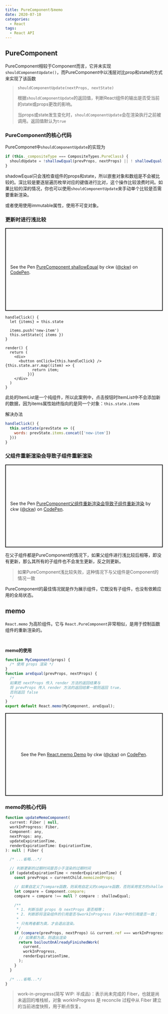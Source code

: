 ```yaml
---
title: PureComponent与memo
date: 2020-07-10
categories:
  - React
tags:
  - React API
---
```


## PureComponent

PureComponent相较于Component而言，它并未实现`shouldComponentUpdate()`，而PureComponent中以浅层对比prop和state的方式来实现了该函数

> `shouldComponentUpdate(nextProps, nextState)`
>
> 根据`shouldComponentUpdate`的返回值，判断React组件的输出是否受当前的state或props更改的影响。
>
> 当props或state发生变化时，`shouldComponentUpdate`会在渲染执行之前被调用。返回值默认为`true`

### PureComponent的核心代码

PureComponet中`shouldComponentUpdate`的实现为

```js
if (this._compositeType === CompositeTypes.PureClass) {
  shouldUpdate = !shallowEqual(prevProps, nextProps) || ! shallowEqual(inst.state, nextState);
}
```

shadowEqual只会浅检查组件的props和state，所以嵌套对象和数组是不会被比较的。深比较是要逐层遍历枚举对应的键值进行比对，这个操作比较浪费时间。如果比较的深的情况，你也可以使用`shouldComponentUpdate`来手动单个比较是否需要重新渲染。

或者使用使用immutable属性，使用不可变对象。



### 更新时进行浅比较

<p class="codepen" data-height="300" data-theme-id="light" data-default-tab="js,result" data-user="ckw" data-slug-hash="zYraOjG" style="height: 265px; box-sizing: border-box; display: flex; align-items: center; justify-content: center; border: 2px solid; margin: 1em 0; padding: 1em;" data-pen-title="PureComponent shallowEqual">
  <span>See the Pen <a href="https://codepen.io/ckw/pen/zYraOjG">
  PureComponent shallowEqual</a> by ckw (<a href="https://codepen.io/ckw">@ckw</a>)
  on <a href="https://codepen.io">CodePen</a>.</span>
</p>
<script async src="https://static.codepen.io/assets/embed/ei.js"></script>





```
handleClick() {
  let {items} = this.state

  items.push('new-item')
  this.setState({ items })
}

render() {
  return (
    <div>
      <button onClick={this.handleClick} />
{this.state.arr.map((item) => {
            return item;
          })}
    </div>
  )
}

```

此处的ItemList是一个纯组件，所以此案例中，点击按钮时ItemList中不会添加新的数据，因为items属性始终指向的是同一个对象：`this.state.items`

解决办法

```js
handleClick() {
  this.setState(prevState => ({
    words: prevState.items.concat(['new-item'])
  }))
}

```



### 父组件重新渲染会导致子组件重新渲染

<p class="codepen" data-height="300" data-theme-id="light" data-default-tab="result" data-user="ckw" data-slug-hash="wvMXwOQ" style="height: 265px; box-sizing: border-box; display: flex; align-items: center; justify-content: center; border: 2px solid; margin: 1em 0; padding: 1em;" data-pen-title="PureComponent父组件重新渲染会导致子组件重新渲染">
  <span>See the Pen <a href="https://codepen.io/ckw/pen/wvMXwOQ">
  PureComponent父组件重新渲染会导致子组件重新渲染</a> by ckw (<a href="https://codepen.io/ckw">@ckw</a>)
  on <a href="https://codepen.io">CodePen</a>.</span>
</p>
<script async src="https://static.codepen.io/assets/embed/ei.js"></script>

在父子组件都是PureComponent的情况下，如果父组件进行浅比较后相等，即没有更新，那么其所有的子组件也不会发生更新，反之则更新。

> 如果PureComponent浅比较失败，这种情况下与父组件是Component的情况一致

PureComponent的最佳情况就是作为展示组件，它既没有子组件，也没有依赖应用的全局状态。





## memo

`React.memo` 为高阶组件。它与 `React.PureComponent`非常相似，是用于控制函数组件的重新渲染的。

<br/>

**memo的使用**

```jsx
function MyComponent(props) {
  /* 使用 props 渲染 */
}
function areEqual(prevProps, nextProps) {
  /*
  如果把 nextProps 传入 render 方法的返回结果与
  将 prevProps 传入 render 方法的返回结果一致则返回 true，
  否则返回 false
  */
}
export default React.memo(MyComponent, areEqual);
```

<p class="codepen" data-height="300" data-theme-id="light" data-default-tab="result" data-user="ckw" data-slug-hash="gOPKOGq" style="height: 265px; box-sizing: border-box; display: flex; align-items: center; justify-content: center; border: 2px solid; margin: 1em 0; padding: 1em;" data-pen-title="React.memo Demo">
  <span>See the Pen <a href="https://codepen.io/ckw/pen/gOPKOGq">
  React.memo Demo</a> by ckw (<a href="https://codepen.io/ckw">@ckw</a>)
  on <a href="https://codepen.io">CodePen</a>.</span>
</p>
<script async src="https://static.codepen.io/assets/embed/ei.js"></script>

### memo的核心代码

```js
function updateMemoComponent(
  current: Fiber | null,
  workInProgress: Fiber,
  Component: any,
  nextProps: any,
  updateExpirationTime,
  renderExpirationTime: ExpirationTime,
): null | Fiber {

  /* ...省略...*/

  // 判断更新的过期时间是否小于渲染的过期时间
  if (updateExpirationTime < renderExpirationTime) {
    const prevProps = currentChild.memoizedProps;

    // 如果自定义了compare函数，则采用自定义的compare函数，否则采用官方的shallowEqual(浅比较)函数。
    let compare = Component.compare;
    compare = compare !== null ? compare : shallowEqual;

    /**
     * 1. 判断当前 props 与 nextProps 是否相等；
     * 2. 判断即将渲染组件的引用是否与workInProgress Fiber中的引用是否一致；
     *
     * 只有两者都为真，才会退出渲染。
     */
    if (compare(prevProps, nextProps) && current.ref === workInProgress.ref) {
      // 如果都为真，则退出渲染
      return bailoutOnAlreadyFinishedWork(
        current,
        workInProgress,
        renderExpirationTime,
      );
    }
  }

  /* ...省略...*/
}
```

> work-in-progress(简写 WIP: 半成品)：表示尚未完成的 Fiber，也就是尚未返回的堆栈帧，对象 workInProgress 是 reconcile 过程中从 Fiber 建立的当前进度快照，用于断点恢复。

